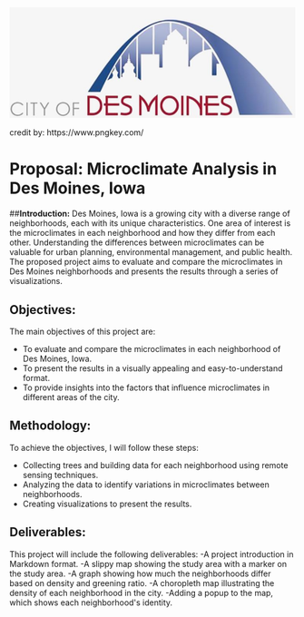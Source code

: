 <p align="center">
  <img src=desmoines.jpeg alt="desmoines">

</p>
credit by: https://www.pngkey.com/

# __Proposal: Microclimate Analysis in Des Moines, Iowa__

##__Introduction:__
Des Moines, Iowa is a growing city with a diverse range of neighborhoods, each with its unique characteristics. One area of interest is the microclimates in each neighborhood and how they differ from each other. Understanding the differences between microclimates can be valuable for urban planning, environmental management, and public health. The proposed project aims to evaluate and compare the microclimates in Des Moines neighborhoods and presents the results through a series of visualizations.

## __Objectives:__
The main objectives of this project are:
- To evaluate and compare the microclimates in each neighborhood of Des Moines, Iowa.
- To present the results in a visually appealing and easy-to-understand format.
- To provide insights into the factors that influence microclimates in different areas of the city.

## __Methodology:__
To achieve the objectives, I will follow these steps:

- Collecting trees and building data for each neighborhood using remote sensing techniques.
- Analyzing the data to identify variations in microclimates between neighborhoods.
- Creating visualizations to present the results.
## __Deliverables:__

This project will include the following deliverables:
-A project introduction in Markdown format.
-A slippy map showing the study area with a marker on the study area.
-A graph showing how much the neighborhoods differ based on density and greening ratio.
-A choropleth map illustrating the density of each neighborhood in the city.
-Adding a popup to the map, which shows each neighborhood's identity.





